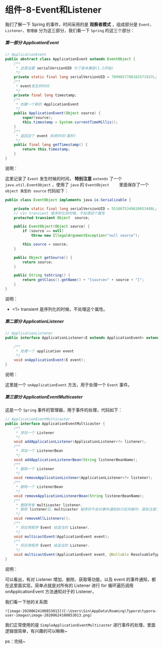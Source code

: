# 组件-8-Event和Listener

我们了解一下 Spring 的事件，时间采用的是 **观察者模式** ，组成部分是 `Event`、`Listener`、`管理器` 分为这三部分，我们看一下 `Spring` 的这三个部分：

##### 第一部分 ApplicationEvent

```java
// ApplicationEvent
public abstract class ApplicationEvent extends EventObject {
	/**
	 * 这里设置 serialVersionUID 为了版本兼容(1.2开始)
	 */
	private static final long serialVersionUID = 7099057708183571937L;
	/**
	 * event发生的时间
	 */
	private final long timestamp;
	/**
	 * 创建一个新的 ApplicationEvent
	 */
	public ApplicationEvent(Object source) {
		super(source);
		this.timestamp = System.currentTimeMillis();
	}
	/**
	 * 返回这个 event 系统时间(毫秒)
	 */
	public final long getTimestamp() {
		return this.timestamp;
	}
}
```

说明：

这里记录了 `Event` 发生时候的时间， **特别注意** `extends` 了一个 `java.util.EventObject` ，使用了 `java` 的 `EventObject	` 里面保存了一个 `object 类型的 source` 代码如下：

```java
public class EventObject implements java.io.Serializable {

    private static final long serialVersionUID = 5516075349620653480L;
	// <1> transient 是序列化的时候，不处理这个属性
    protected transient Object  source;

    public EventObject(Object source) {
        if (source == null)
            throw new IllegalArgumentException("null source");

        this.source = source;
    }

    public Object getSource() {
        return source;
    }

    public String toString() {
        return getClass().getName() + "[source=" + source + "]";
    }
}
```

说明：

- <1> transient 是序列化的时候，不处理这个属性。



##### 第二部分 ApplicationListener

```java
// ApplicationListener
public interface ApplicationListener<E extends ApplicationEvent> extends EventListener {

	/**
	 * 处理一个 application event
	 */
	void onApplicationEvent(E event);
}
```

说明：

这里就一个 `onApplicationEvent` 方法，用于处理一个 `Event` 事件。



##### 第三部分 ApplicationEventMulticaster

这是一个 `Spring` 事件的管理器，用于事件的处理，代码如下：

```java
// ApplicationEventMulticaster
public interface ApplicationEventMulticaster {
	/**
	 * 添加一个 Listener
	 */
	void addApplicationListener(ApplicationListener<?> listener);
	/**
	 * 添加一个 ListenerBean
	 */
	void addApplicationListenerBean(String listenerBeanName);
	/**
	 * 删除一个 Listener
	 */
	void removeApplicationListener(ApplicationListener<?> listener);
	/**
	 * 删除一个 ListenerBean
	 */
	void removeApplicationListenerBean(String listenerBeanName);
	/**
	 * 删除所有 multicaster listener。
	 * 删除 listener后，multicaster 程序将不会对事件通知执行任何操作，直到注册了新的侦听器为止。
	 */
	void removeAllListeners();
	/**
	 * 将应用程序 Event 给适当的 Listener。
	 */
	void multicastEvent(ApplicationEvent event);
	/**
	 * 将应用程序 Event 给适当的 Listener。
	 */
	void multicastEvent(ApplicationEvent event, @Nullable ResolvableType eventType);
}
```

说明：

可以看出，有对 Listener 增加、删除、获取等功能，以及 event 的事件通知，都在这里面实现，简单点就是对所有的 Listener 进行 for 循环遍历调用 onApplicationEvent 方法通知对于的 Listener，

我们看一下他的关系图


    
    ![image-20200624100853013](C:\Users\Sin\AppData\Roaming\Typora\typora-user-images\image-20200624100853013.png)



我们正常使用的是 `SimpleApplicationEventMulticaster` 进行事件的处理，里面逻辑很简单，有兴趣的可以瞅瞅~





ps：完结~

